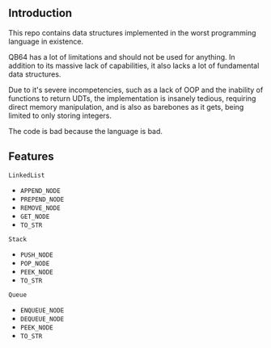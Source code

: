 ## Introduction

This repo contains data structures implemented in the worst programming language in existence.  

QB64 has a lot of limitations and should not be used for anything. In addition to its massive lack of capabilities, it also lacks a lot of fundamental data structures.  

Due to it's severe incompetencies, such as a lack of OOP and the inability of functions to return UDTs, the implementation is insanely tedious, requiring direct memory manipulation, and is also as barebones as it gets, being limited to only storing integers.   

The code is bad because the language is bad.  

## Features

`LinkedList`
- `APPEND_NODE`
- `PREPEND_NODE`
- `REMOVE_NODE`
- `GET_NODE`
- `TO_STR`

`Stack`
- `PUSH_NODE`
- `POP_NODE`
- `PEEK_NODE`
- `TO_STR`

`Queue`
- `ENQUEUE_NODE`
- `DEQUEUE_NODE`
- `PEEK_NODE`
- `TO_STR`